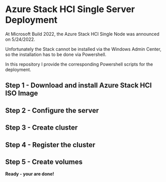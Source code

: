 # Azure Stack HCI Single Server Deployment

At Microsoft Build 2022, the Azure Stack HCI Single Node was announced on 5/24/2022. 

Unfortunately the Stack cannot be installed via the Windows Admin Center, so the installation has to be done via Powershell.

In this repository I provide the corresponding Powershell scripts for the deployment.


## Step 1 - Download and install Azure Stack HCI ISO Image

## Step 2 - Configure the server

## Step 3 - Create cluster

## Step 4 - Register the cluster

## Step 5 - Create volumes

**Ready - your are done!**
